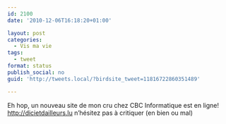```yaml
---
id: 2100
date: '2010-12-06T16:18:20+01:00'

layout: post
categories:
  - Vis ma vie
tags:
  - tweet
format: status
publish_social: no
guid: 'http://tweets.local/?birdsite_tweet=11816722860351489'

---
```


Eh hop, un nouveau site de mon cru chez CBC Informatique est en ligne! http://dicietdailleurs.lu n’hésitez pas à critiquer (en bien ou mal)